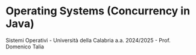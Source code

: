 # Operating Systems (Concurrency in Java)

Sistemi Operativi - Università della Calabria a.a. 2024/2025 - Prof. Domenico Talia
